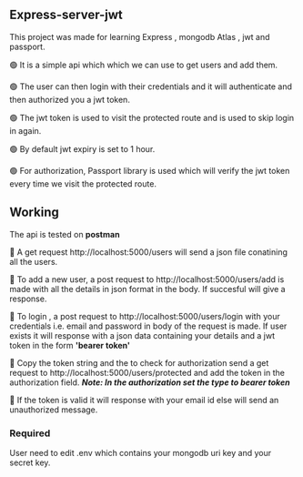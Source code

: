## Express-server-jwt
  This project was made for learning Express , mongodb Atlas , jwt and passport.
  
  🟢 It is a simple api which which we can use to get users and add them.

  🟢 The user can then login with their credentials and it will authenticate and then authorized you a jwt token.
  
  🟢 The jwt token is used to visit the protected route and is used to skip login in again.
  
  🟢 By default jwt expiry is set to 1 hour.
  
  🟢 For authorization, Passport library is used which will verify the jwt token every time we visit the protected route.
 
 
 
 ## Working
  The api is tested on **postman**
  
  🔵 A get request http://localhost:5000/users will send a json file conatining all the users.
  
  🔵 To add a new user, a post request to http://localhost:5000/users/add is made with all the details in json format in the body. 
  If succesful will give a response.
  
  🔵 To login , a post request to  http://localhost:5000/users/login with your credentials 
  i.e. email and password in body of the request is made. 
  If user exists it will response with a json data containing your 
  details and a jwt token in the form **'bearer token'**
  
  🔵 Copy the token string and the to check for authorization 
  send a get request to http://localhost:5000/users/protected and add the token in the authorization field.
  **_Note: In the authorization set the type to bearer token_**
 
 🔵 If the token is valid it will response with your email id else will send an unauthorized message.
 
 ### Required
  User need to edit .env which contains your mongodb uri key and your secret key.
